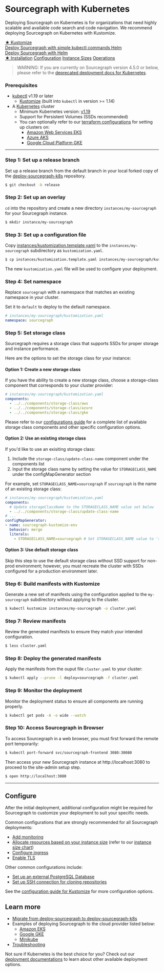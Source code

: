 # Sourcegraph with Kubernetes

<p class="lead">
Deploying Sourcegraph on Kubernetes is for organizations that need highly scalable and available code search and code navigation. We recommend deploying Sourcegraph on Kubernetes with Kustomize.
</p>

<div class="getting-started">
  <a href="./kustomize" class="btn btn-primary" alt="Configure">
   <span>★ Kustomize</span>
   </br>
   Deploy Sourcegraph with simple kubectl commands
  </a>
  <a href="./helm" class="btn" alt="instance">
   <span>Helm</span>
   </br>
   Deploy Sourcegraph with Helm
  </a>
</div>

<div class="getting-started">
<a class="btn btn-primary text-center" href="#prerequisites">★ Installation</a>
<a class="btn text-center" href="kustomize/configure">Configuration</a>
<a class="btn text-center" href="../instance-size">Instance Sizes</a>
<a class="btn text-center" href="operations">Operations</a>
</div>

> WARNING: If you are currently on Sourcegraph version 4.5.0 or below, please refer to the [deprecated deployment docs for Kubernetes](../deprecated/index.md).

### Prerequisites

* [kubectl](https://kubernetes.io/docs/tasks/tools/install-kubectl/) v1.19 or later
   - [Kustomize](https://kustomize.io/) (built into `kubectl` in version >= 1.14)
* A [Kubernetes](https://kubernetes.io/) cluster
   - Minimum Kubernetes version: [v1.19](https://kubernetes.io/blog/2020/08/26/kubernetes-release-1.19-accentuate-the-paw-sitive/)
   - Support for Persistent Volumes (SSDs recommended)
   - You can optionally refer to our [terraform configurations](https://github.com/sourcegraph/tf-k8s-configs) for setting up clusters on:
     - [Amazon Web Services EKS](https://github.com/sourcegraph/tf-k8s-configs/tree/main/aws)
     - [Azure AKS](https://github.com/sourcegraph/tf-k8s-configs/tree/main/azure)
     - [Google Cloud Platform GKE](https://github.com/sourcegraph/tf-k8s-configs/tree/main/gcp)

---

### **Step 1**: Set up a release branch

Set up a release branch from the default branch in your local forked copy of the [deploy-sourcegraph-k8s](https://github.com/sourcegraph/deploy-sourcegraph-k8s) repository.

```bash
$ git checkout -b release
```

### **Step 2**: Set up an overlay

`cd` into the repository and create a new directory `instances/my-sourcegraph` for your Sourcegraph instance.

```bash
$ mkdir instance/my-sourcegraph
```

### **Step 3**: Set up a configuration file

Copy [instances/kustomization.template.yaml](kustomize/index.md#template) to the `instances/my-sourcegraph` subdirectory as `kustomization.yaml`.

```bash
$ cp instances/kustomization.template.yaml instances/my-sourcegraph/kustomization.yaml
```

The new `kustomization.yaml` file will be used to configure your deployment.

### **Step 4**: Set namespace

Replace `sourcegraph` with a namespace that matches an existing namespace in your cluster. 

Set it to `default` to deploy to the default namespace.

  ```yaml
  # instances/my-sourcegraph/kustomization.yaml
  namespace: sourcegraph
  ```

### **Step 5**: Set storage class

Sourcegraph requires a storage class that supports SSDs for proper storage and instance performance.

Here are the options to set the storage class for your instance:

#### Option 1: Create a new storage class

If you have the ability to create a new storage class, choose a storage-class component that corresponds to your cluster provider:

  ```yaml
  # instances/my-sourcegraph/kustomization.yaml
  components:
    - ../../components/storage-class/aws
    - ../../components/storage-class/azure
    - ../../components/storage-class/gke
  ```

Please refer to our [configurations guide](kustomize/configure.md) for a complete list of available storage class components and other specific configuration options.

#### Option 2: Use an existing storage class

If you'd like to use an exisiting storage class:

1. Include the `storage-class/update-class-name` component under the components list
2. Input the storage class name by setting the value for `STORAGECLASS_NAME` under the configMapGenerator section
   
For example, set `STORAGECLASS_NAME=sourcegraph` if `sourcegraph` is the name of an existing storage class:

  ```yaml
  # instances/my-sourcegraph/kustomization.yaml
  components:
    # Update storageClassName to the STORAGECLASS_NAME value set below
    - ../../components/storage-class/update-class-name
  # ...
  configMapGenerator:
  - name: sourcegraph-kustomize-env
    behavior: merge
    literals:
      - STORAGECLASS_NAME=sourcegraph # Set STORAGECLASS_NAME value to 'sourcegraph'
  ```

#### Option 3: Use default storage class

Skip this step to use the default storage class without SSD support for non-prod environment; however, you must recreate the cluster with SSDs configured for a production environment later.

### **Step 6**: Build manifests with Kustomize

Generate a new set of manifests using the configuration applied to the `my-sourcegraph` subdirectory without applying to the cluster.

  ```bash
  $ kubectl kustomize instances/my-sourcegraph -o cluster.yaml
  ```

### **Step 7**: Review manifests

Review the generated manifests to ensure they match your intended configuration.

  ```bash
  $ less cluster.yaml
  ```

### **Step 8**: Deploy the generated manifests

Apply the manifests from the ouput file `cluster.yaml` to your cluster:

  ```bash
  $ kubectl apply --prune -l deploy=sourcegraph -f cluster.yaml
  ```

### **Step 9**: Monitor the deployment

Monitor the deployment status to ensure all components are running properly.

  ```bash
  $ kubectl get pods -A -o wide --watch
  ```

### **Step 10**: Access Sourcegraph in Browser

To access Sourcegraph in a web browser, you must first forward the remote port temporarily:

  ```bash
  $ kubectl port-forward svc/sourcegraph-frontend 3080:30080
  ```

Then access your new Sourcegraph instance at http://localhost:3080 to proceed to the site-admin setup step.

  ```bash
  $ open http://localhost:3080
  ```

---

## Configure

After the initial deployment, additional configuration might be required for Sourcegraph to customize your deployment to suit your specific needs.

Common configurations that are strongly recommended for all Sourcegraph deployments:

- [Add monitoring](kustomize/configure.md#monitoring-stack)
- [Allocate resources based on your instance size](kustomize/configure.md#instance-size-based-resources) (refer to our [instance size chart](../instance-size.md))
- [Configure ingress](kustomize/configure.md#ingress)
- [Enable TLS](kustomize/configure.md#tls)

Other common configurations include:

- [Set up an external PostgreSQL Database](kustomize/configure.md#external-postgres)
- [Set up SSH connection for cloning repositories](kustomize/configure.md#ssh-for-cloning)

See the [configuration guide for Kustomize](kustomize/configure.md) for more configuration options.

## Learn more

- [Migrate from deploy-sourcegraph to deploy-sourcegraph-k8s](kustomize/migrate.md)
- Examples of deploying Sourcegraph to the cloud provider listed below:
  - [Amazon EKS](kustomize/eks.md)
  - [Google GKE](kustomize/gke.md)
  - [Minikube](../single-node/minikube.md)
- [Troubleshooting](troubleshoot.md)

Not sure if Kubernetes is the best choice for you? Check out our [deployment documentations](../index.md) to learn about other available deployment options.
